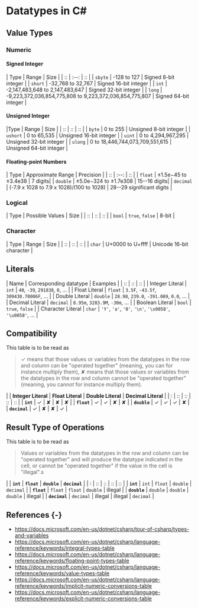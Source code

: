 # Datatypes in C#

## Value Types

### Numeric

#### Signed Integer

| Type | Range  | Size |
| :: | :--: | :: |
| `sbyte`  | -128 to 127  | Signed 8-bit integer |
| `short`  | -32,768 to 32,767  | Signed 16-bit integer |
| `int`  | -2,147,483,648 to 2,147,483,647  | Signed 32-bit integer |
| `long`  | -9,223,372,036,854,775,808 to 9,223,372,036,854,775,807  | Signed 64-bit integer |

<!--
Larger integers can be represented with `BigInteger` (<https://msdn.microsoft.com/en-us/library/system.numerics.biginteger.aspx>).
-->

#### Unsigned Integer

|Type | Range  | Size |
| :: | :: | :: |
| `byte`  | 0 to 255  | Unsigned 8-bit integer |
| `ushort`  | 0 to 65,535  | Unsigned 16-bit integer |
| `uint`  | 0 to 4,294,967,295  | Unsigned 32-bit integer |
| `ulong`  | 0 to 18,446,744,073,709,551,615  | Unsigned 64-bit integer |

#### Floating-point Numbers

| Type | Approximate Range | Precision | 
| :: | :--: | :: |
| `float` | ±1.5e−45 to ±3.4e38 | 7 digits|
| `double` | ±5.0e−324 to ±1.7e308 | 15--16 digits|
| `decimal` | (-7.9 x 1028 to 7.9 x 1028)/(100 to 1028) | 28--29 significant digits |

### Logical

| Type | Possible Values  | Size |
| :: | :: | :: |
| `bool`  |  `true`, `false`  | 8-bit |

### Character

| Type | Range  | Size |
| :: | :: | :: |
| `char`  | U+0000  to U+ffff | Unicode 16-bit character |

## Literals

| Name | Corresponding datatype | Examples | 
| :: | :: |  :: | 
| Integer Literal |  `int` | `40`, `-39`, `291838`, `0`, … | 
| Float Literal | `float` | `3.5F`, `-43.5f`, `309430.70006F`, … |
| Double Literal | `double` | `28.98`, `239.0`, `-391.089`, `0.0`, … |
| Decimal Literal | `decimal` | `8.95m`, `3283.9M`, `-30m`, … |
| Boolean Literal | `bool` | `true`, `false` |
| Character Literal | `char` | ` 'Y' `, `'a'`, `'0'`, `'\n'`, `'\x0058'`, `'\u0058'`, … |

<!--
Hexadecimal and unicode
-->

## Compatibility

This table is to be read as

> $✓$ means that those values or variables from the datatypes in the row and column can be "operated together" (meaning, you can for instance multiply them),
> ✘ means that those values or variables from the datatypes in the row and column can*not* be "operated together" (meaning, you can*not* for instance multiply them).

| | **Integer Literal** | **Float Literal** | **Double Literal** | **Decimal Literal** | 
| : | :: |  :: |  :: |  :: | 
| **`int`**    | $✓$ | ✘ | ✘ | ✘ |
| **`float`**   | $✓$ | $✓$ | ✘ | ✘ |
| **`double`**  | $✓$ | $✓$ | $✓$ | ✘ |
| **`decimal`** | $✓$ | ✘ | ✘ | $✓$ |

## Result Type of Operations

<!--
| Type of One Operand | Type of the Other Operand | Type of Result |
| :: |  :: |  :: | 
| `int` | `int` | `int` |
| `double` | `double` | `double` |
| `decimal` | `decimal` | `decimal` |
| `int` | `double` | `double` |
| `int` | `decimal` | `decimal` |
| `double` | `decimal` | `decimal` |
-->

This table is to be read as

> Values or variables from the datatypes in the row and column can be "operated together" and will produce the datatype indicated in the cell, or cannot be "operated together" if the value in the cell is "illegal".s

|           | **`int`** | **`float`** | **`double`** | **`decimal`** |
| : |  :: |  :: | :: |  :: | 
| **`int`**     | `int` | `float` | `double` | `decimal` |
| **`float`**   | `float` | `float` | `double` | illegal |
| **`double`**  | `double` | `double` | `double` | illegal |
| **`decimal`** | `decimal` | illegal | illegal | `decimal` |


## References {-}

- <https://docs.microsoft.com/en-us/dotnet/csharp/tour-of-csharp/types-and-variables>
- <https://docs.microsoft.com/en-us/dotnet/csharp/language-reference/keywords/integral-types-table>
- <https://docs.microsoft.com/en-us/dotnet/csharp/language-reference/keywords/floating-point-types-table>
- <https://docs.microsoft.com/en-us/dotnet/csharp/language-reference/keywords/value-types-table>
- <https://docs.microsoft.com/en-us/dotnet/csharp/language-reference/keywords/implicit-numeric-conversions-table>
- <https://docs.microsoft.com/en-us/dotnet/csharp/language-reference/keywords/explicit-numeric-conversions-table>
